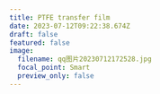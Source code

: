 ```yaml
---
title: PTFE transfer film
date: 2023-07-12T09:22:38.674Z
draft: false
featured: false
image:
  filename: qq图片20230712172528.jpg
  focal_point: Smart
  preview_only: false
---
```

